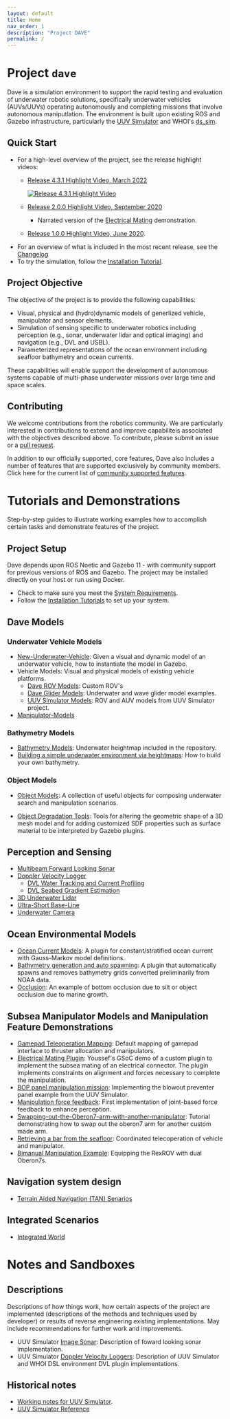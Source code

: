 ```yaml
---
layout: default
title: Home
nav_order: 1
description: "Project DAVE"
permalink: /
---
```


# Project `dave`

Dave is a simulation environment to support the rapid testing and evaluation of underwater robotic solutions, specifically underwater vehicles (AUVs/UUVs) operating autonomously and completing missions that involve autonomous maniputlation.  The environment is built upon existing ROS and Gazebo infrastructure, particularly the [UUV Simulator](https://github.com/uuvsimulator/) and WHOI's [ds_sim](https://bitbucket.org/whoidsl/ds_sim/src/master/).

## Quick Start

* For a high-level overview of the project, see the release highlight videos:
    * [Release 4.3.1 Highlight Video, March 2022](https://www.youtube.com/watch?v=5HixvTjXzsg)

      [![Release 4.3.1 Highlight Video](https://user-images.githubusercontent.com/7955120/160326859-5e360b2b-c45f-4900-9750-6803cce6fa46.png)](https://www.youtube.com/watch?v=5HixvTjXzsg)

    * [Release 2.0.0 Highlight Video, September 2020](https://vimeo.com/462024036)
        * Narrated version of the [Electrical Mating](https://vimeo.com/463124725) demonstration.
    * [Release 1.0.0 Highlight Video, June 2020](https://vimeo.com/426414758).
* For an overview of what is included in the most recent release, see the [Changelog](https://github.com/Field-Robotics-Lab/dave/blob/master/Changelog.md)
* To try the simulation, follow the [Installation Tutorial](contents/installation/Installation).

## Project Objective

The objective of the project is to provide the following capabilities:

* Visual, physical and (hydro)dynamic models of generlized vehicle, manipulator and sensor elements.
* Simulation of sensing specific to underwater robotics including perception (e.g., sonar, underwater lidar and optical imaging) and navigation (e.g., DVL and USBL).
* Parameterized representations of the ocean environment including seafloor bathymetry and ocean currents.

These capabilities will enable support the development of autonomous systems capable of multi-phase underwater missions over large time and space scales.

## Contributing

We welcome contributions from the robotics community. We are particularly interested in contributions to extend and improve capabiliteis associated with the objectives described above. To contribute, please submit an issue or a [pull request](https://github.com/Field-Robotics-Lab/dave/pulls).

In addition to our officially supported, core features, Dave also includes a number of features that are supported exclusively by community members. Click here for the current list of [community supported features](Community-Supported-Features).

# Tutorials and Demonstrations

Step-by-step guides to illustrate working examples how to accomplish certain tasks and demonstrate features of the project.

## Project Setup

Dave depends upon ROS Noetic and Gazebo 11 - with community support for previous versions of ROS and Gazebo.  The project may be installed directly on your host or run using Docker.

* Check to make sure you meet the [System Requirements](/dave.doc/contents/installation/System-Requirements).
* Follow the [Installation Tutorials](/dave.doc/contents/installation/Installation) to set up your system.

## Dave Models

### Underwater Vehicle Models

* [New-Underwater-Vehicle](/dave.doc/contents/dave_models/New-Underwater-Vehicle): Given a visual and dynamic model of an underwater vehicle, how to instantiate the model in Gazebo.
* Vehicle Models: Visual and physical models of existing vehicle platforms.
    * [Dave ROV Models](/dave.doc/contents/dave_models/vehicle_examples): Custom ROV's
    * [Dave Glider Models](/dave.doc/contents/dave_models/Glider-Models): Underwater and wave glider model examples.
    * [UUV Simulator Models](/dave.doc/contents/dave_models/uuv_sim_vehicles): ROV and AUV models from UUV Simulator project.
* [Manipulator-Models](/dave.doc/contents/dave_models/Manipulator-Models)

### Bathymetry Models

* [Bathymetry Models](/dave.doc/contents/dave_models/Bathymetry-Models): Underwater heightmap included in the repository.
* [Building a simple underwater environment via heightmaps](/dave.doc/contents/dave_models/Building-a-simple-underwater-environment-via-heightmaps): How to build your own bathymetry.

### Object Models

* [Object Models](/dave.doc/contents/dave_models/Dave-Object-Models): A collection of useful objects for composing underwater search and manipulation scenarios.

* [Object Degradation Tools](/dave.doc/contents/dave_models/Object-Degradation-Tools): Tools for altering the geometric shape of a 3D mesh model and for adding customized SDF properties such as surface material to be interpreted by Gazebo plugins.

## Perception and Sensing

* [Multibeam Forward Looking Sonar](/dave.doc/contents/dave_sensors/Multibeam-Forward-Looking-Sonar)
* [Doppler Velocity Logger](/dave.doc/contents/dave_sensors/whn_dvl_examples)
    * [DVL Water Tracking and Current Profiling](/dave.doc/contents/dave_sensors/DVL-Water-Tracking)
    * [DVL Seabed Gradient Estimation](/dave.doc/contents/dave_sensors/DVL-Seabed-Gradient)
* [3D Underwater Lidar](/dave.doc/contents/dave_sensors/3D-Underwater-Lidar)
* [Ultra-Short Base-Line](/dave.doc/contents/dave_sensors/usbl_tutorial)
* [Underwater Camera](/dave.doc/contents/dave_sensors/Underwater-Camera-Roadmap)

## Ocean Environmental Models

* [Ocean Current Models](/dave.doc/contents/dave_env/Ocean-Current):  A plugin for constant/stratified ocean current with Gauss-Markov model definitions.
* [Bathymetry generation and auto spawning](/dave.doc/contents/dave_env/Bathymetry-Integration): A plugin that automatically spawns and removes bathymetry grids converted preliminarily from NOAA data.
* [Occlusion](/dave.doc/contents/dave_env/Occlusion): An example of bottom occlusion due to silt or object occlusion due to marine growth.

## Subsea Manipulator Models and Manipulation Feature Demonstrations

* [Gamepad Teleoperation Mapping](/dave.doc/contents/manipulator_demos/Logitech-F310-Gamepad-Mapping): Default mapping of gamepad interface to thruster allocation and manipulators.
* [Electrical Mating Plugin](/dave.doc/contents/manipulator_demos/Electrical-Plug-Mating-Plugin): Youssef's GSoC demo of a custom plugin to implement the subsea mating of an electrical connector.  The plugin implements constraints on alignment and forces necessary to complete the manipulation.
* [BOP panel manipulation mission](/dave.doc/contents/manipulator_demos/BOP-Panel-Manipulation-Mission): Implementing the blowout preventer panel example from the UUV Simulator.
* [Manipulation force feedback](/dave.doc/contents/manipulator_demos/Manipulator-Force-Feedback): First implementation of joint-based force feedback to enhance perception.
* [Swapping-out-the-Oberon7-arm-with-another-manipulator](/dave.doc/contents/manipulator_demos/Swapping-out-the-Oberon7-arm-with-another-manipulator): Tutorial demonstrating how to swap out the oberon7 arm for another custom made arm.
* [Retrieving a bar from the seafloor](/dave.doc/contents/manipulator_demos/Teleop-Bar-Retrieval): Coordinated telecoperation of vehicle and manipulator.
* [Bimanual Manipulation Example](/dave.doc/contents/manipulator_demos/Bimanual-Manipulation-Setup-and-Examples): Equipping the RexROV with dual Oberon7s.

## Navigation system design
* [Terrain Aided Navigation (TAN) Senarios](contents/Terrain-Aided-Navigation-(TAN)-Senarios)

## Integrated Scenarios
* [Integrated World](/dave.doc/contents/integrated_world)

# Notes and Sandboxes

## Descriptions
Descriptions of how things work, how certain aspects of the project are implemented (descriptions of the methods and techniques used by developer) or results of reverse engineering existing implementations.  May include recommendations for further work and improvements.

* UUV Simulator [Image Sonar](/dave.doc/contents/image_sonar_description): Description of foward looking sonar implementation.
* UUV Simulator [Doppler Velocity Loggers](/dave.doc/contents/dave_sensors/dvl_description): Description of UUV Simulator and WHOI DSL environment DVL plugin implementations.

## Historical notes

* [Working notes for UUV Simulator](/dave.doc/contents/Notes).
* [UUV Simulator Reference](/dave.doc/contents/uuv_simulator_reference)







